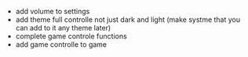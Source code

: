 - add volume to settings
- add theme full controlle not just dark and light (make systme that you can add to it any theme later)
- complete game controle functions
- add game controlle to game
